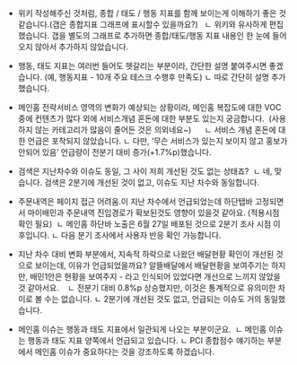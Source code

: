 - 위키 작성해주신 것처럼, 종합 / 태도 / 행동 지표를 함께 보이는게 이해하기 좋은 것 같습니다.(갭은 종합지표 그래프에 표시할수 있을까요?)   ㄴ 위키와 유사하게 편집했습니다. 갭을 별도의 그래프로 추가하면 종합/태도/행동 지표 내용인 한 눈에 들어오지 않아서 추가하지 않았습니다.
- 행동, 태도 지표는 여러번 들어도 헷갈리는 부분이라, 간단한 설명 붙여주시면 좋겠습니다. (예, 행동지표 - 10개 주요 테스크 수행후 만족도)
ㄴ 따로 간단히 설명 추가했습니다.  



- 메인홈 전략서비스 영역의 변화가 예상되는 상황이라, 메인홈 복잡도에 대한 VOC중에 컨텐츠가 많다 외에 서비스개념 혼돈에 대한 부분도 있는지 궁금합니다. 
(사용하지 않는 카테고리가 많음이 줄어든 것은 의외네요~)     
ㄴ 서비스 개념 혼돈에 대한 언급은 포착되지 않았습니다.
ㄴ 다만, ‘무슨 서비스가 있는지 보이지 않고 홍보가 안되어 있음’ 언급량이 전분기 대비 증가(+1.7%p)했습니다.  

- 검색은 지난차수와 이슈도 동일, 그 사이 저희 개선된 것도 없는 상태죠? 
ㄴ 네, 맞습니다. 검색은 2분기에 개선된 것이 없고, 이슈도 지난 차수와 동일합니다.


- 주문내역은 페이지 접근 어려움.이 지난 차수에서 언급되었는데
하단탭바 고정되면서 마이배민과 주문내역 진입경로가 확보된것도 영향이 있을것 같아요. (적용시점 확인 필요) 
ㄴ 메인홈 하단바 노출은 6월 27일 배포된 것으로 2분기 조사 시점 이후입니다.
ㄴ 다음 분기 조사에서 사용자 반응 확인 가능합니다.


- 지난 차수 대비 변화 부분에서, 지속적 하락으로 나왔던 배달현황 확인이 개선된 것으로 보이는데, 이유가 언급되었을까요?
알뜰배달에서 배달현황을 보여주기는 하지만, 배민1안은 현황을 보여주지 - 라고 인식되어 있었다면 개선으로 느끼지 않았을 것 같아서요.   
ㄴ 전분기 대비 0.8%p 상승했지만, 이것은 통계적으로 유의미한 차이로 볼 수는 없습니다.
ㄴ 2분기에 개선된 것도 없고, 언급되는 이슈도 거의 동일했습니다.



- 메인홈 이슈는 행동과 태도 지표에서 일관되게 나오는 부분이군요. 
ㄴ 메인홈 이슈는 행동과 태도 지표 양쪽에서 언급되고 있습니다.
ㄴ PCI 종합점수 얘기하는 부분에서 메인홈 이슈가 중요하다는 것을 강조하도록 하겠습니다.